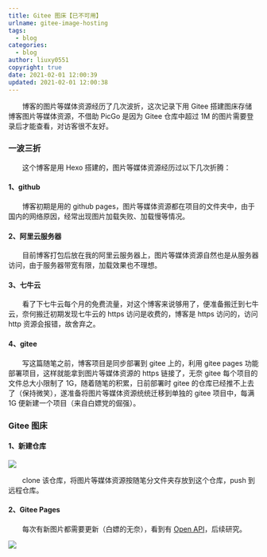```yaml
---
title: Gitee 图床【已不可用】
urlname: gitee-image-hosting
tags:
  - blog
categories:
  - blog
author: liuxy0551
copyright: true
date: 2021-02-01 12:00:39
updated: 2021-02-01 12:00:38
---
```


&emsp;&emsp;博客的图片等媒体资源经历了几次波折，这次记录下用 Gitee 搭建图床存储博客图片等媒体资源，不借助 PicGo 是因为 Gitee 仓库中超过 1M 的图片需要登录后才能查看，对访客很不友好。

<!--more-->


### 一波三折

&emsp;&emsp;这个博客是用 Hexo 搭建的，图片等媒体资源经历过以下几次折腾：

#### 1、github

&emsp;&emsp;博客初期是用的 github pages，图片等媒体资源都在项目的文件夹中，由于国内的网络原因，经常出现图片加载失败、加载慢等情况。

#### 2、阿里云服务器

&emsp;&emsp;目前博客打包后放在我的阿里云服务器上，图片等媒体资源自然也是从服务器访问，由于服务器带宽有限，加载效果也不理想。

#### 3、七牛云

&emsp;&emsp;看了下七牛云每个月的免费流量，对这个博客来说够用了，便准备搬迁到七牛云，奈何搬迁初期发现七牛云的 https 访问是收费的，博客是 https 访问的，访问 http 资源会报错，故舍弃之。

#### 4、gitee

&emsp;&emsp;写这篇随笔之前，博客项目是同步部署到 gitee 上的，利用 gitee pages 功能部署项目，这样就能拿到图片等媒体资源的 https 链接了，无奈 gitee 每个项目的文件总大小限制了 1G，随着随笔的积累，日前部署时 gitee 的仓库已经推不上去了（保持微笑），遂准备将图片等媒体资源统统迁移到单独的 gitee 项目中，每满 1G 便新建一个项目（来自白嫖党的倔强）。


### Gitee 图床

#### 1、新建仓库

![](https://images-hosting.liuxianyu.cn/posts/gitee-image-hosting/1.png)

&emsp;&emsp;clone 该仓库，将图片等媒体资源按随笔分文件夹存放到这个仓库，push 到远程仓库。

#### 2、Gitee Pages

&emsp;&emsp;每次有新图片都需要更新（白嫖的无奈），看到有 <a href="https://gitee.com/api/v5/swagger#/getV5ReposOwnerRepoStargazers?ex=no" target="_black">Open API</a>，后续研究。

![](https://images-hosting.liuxianyu.cn/posts/gitee-image-hosting/2.png)
